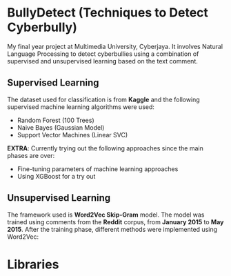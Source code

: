 # BullyDetect (Techniques to Detect Cyberbully)

My final year project at Multimedia University, Cyberjaya. It involves Natural Language Processing to detect cyberbullies using a combination of supervised and unsupervised learning based on the text comment. 

## Supervised Learning

The dataset used for classification is from **Kaggle** and the following supervised machine learning algorithms
were used:

- Random Forest (100 Trees)
- Naive Bayes (Gaussian Model)
- Support Vector Machines (Linear SVC)

**EXTRA**: Currently trying out the following approaches since the main phases are over:
- Fine-tuning parameters of machine learning approaches
- Using XGBoost for a try out

## Unsupervised Learning

The framework used is **Word2Vec Skip-Gram** model. The model was trained using comments from the **Reddit** corpus, from **January 2015**
to **May 2015**.  After the training phase, different methods were implemented using Word2Vec:


# Libraries